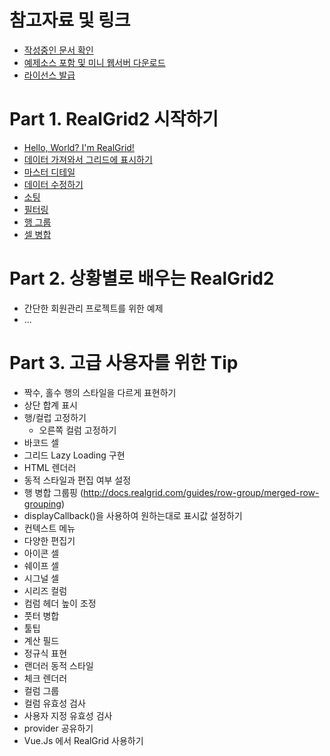 # 참고자료 및 링크

* [작성중인 문서 확인](http://realgrid2.s3-website.ap-northeast-2.amazonaws.com/)
* [예제소스 포함 및 미니 웹서버 다운로드](https://github.com/realgrid/open-tutorial/raw/main/realgrid2.zip)
* [라이선스 발급](https://service.realgrid.com/join)


# Part 1. RealGrid2 시작하기

* [Hello, World? I'm RealGrid!](/part-1/01)
* [데이터 가져와서 그리드에 표시하기](/part-1/02)
* [마스터 디테일](/part-1/03)
* [데이터 수정하기](/part-1/04)
* [소팅](/part-1/05)
* [필터링](/part-1/06)
* [행 그룹](/part-1/07)
* [셀 병합](/part-1/08)


# Part 2. 상황별로 배우는 RealGrid2

* 간단한 회원관리 프로젝트를 위한 예제
* ...


# Part 3. 고급 사용자를 위한 Tip

* 짝수, 홀수 행의 스타일을 다르게 표현하기
* 상단 합계 표시
* 행/컬럽 고정하기
  * 오른쪽 컬럼 고정하기
* 바코드 셀
* 그리드 Lazy Loading 구현
* HTML 렌더러
* 동적 스타일과 편집 여부 설정
* 행 병합 그룹핑 (http://docs.realgrid.com/guides/row-group/merged-row-grouping)
* displayCallback()을 사용하여 원하는대로 표시값 설정하기
* 컨텍스트 메뉴
* 다양한 편집기
* 아이콘 셀
* 쉐이프 셀
* 시그널 셀
* 시리즈 컬럼
* 컴럼 헤더 높이 조정
* 풋터 병합
* 툴팁
* 계산 필드
* 정규식 표현
* 랜더러 동적 스타일
* 체크 렌더러
* 컬럼 그룹
* 컬럼 유효성 검사
* 사용자 지정 유효성 검사
* provider 공유하기
* Vue.Js 에서 RealGrid 사용하기
